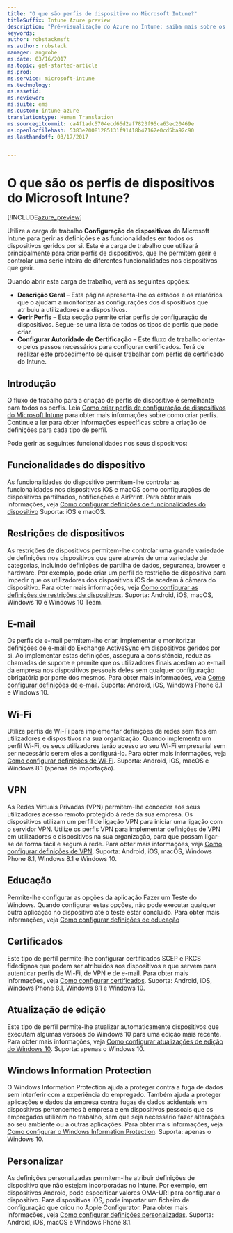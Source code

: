 ```yaml
---
title: "O que são perfis de dispositivo no Microsoft Intune?"
titleSuffix: Intune Azure preview
description: "Pré-visualização do Azure no Intune: saiba mais sobre os perfis de dispositivo do Intune e de que forma podem ajudar a gerir e a proteger os dispositivos na sua empresa."
keywords: 
author: robstackmsft
ms.author: robstack
manager: angrobe
ms.date: 03/16/2017
ms.topic: get-started-article
ms.prod: 
ms.service: microsoft-intune
ms.technology: 
ms.assetid: 
ms.reviewer: 
ms.suite: ems
ms.custom: intune-azure
translationtype: Human Translation
ms.sourcegitcommit: ca4f1adc5704ecd66d2af7823f95ca63ec20469e
ms.openlocfilehash: 5383e20081285131f91418b47162e0cd5ba92c90
ms.lasthandoff: 03/17/2017


---
```


# <a name="what-are-microsoft-intune-device-profiles"></a>O que são os perfis de dispositivos do Microsoft Intune?

[!INCLUDE[azure_preview](../includes/azure_preview.md)]

Utilize a carga de trabalho **Configuração de dispositivos** do Microsoft Intune para gerir as definições e as funcionalidades em todos os dispositivos geridos por si. Esta é a carga de trabalho que utilizará principalmente para criar perfis de dispositivos, que lhe permitem gerir e controlar uma série inteira de diferentes funcionalidades nos dispositivos que gerir.

Quando abrir esta carga de trabalho, verá as seguintes opções:

- **Descrição Geral** – Esta página apresenta-lhe os estados e os relatórios que o ajudam a monitorizar as configurações dos dispositivos que atribuiu a utilizadores e a dispositivos.
- **Gerir Perfis** – Esta secção permite criar perfis de configuração de dispositivos. Segue-se uma lista de todos os tipos de perfis que pode criar.
- **Configurar Autoridade de Certificação** – Este fluxo de trabalho orienta-o pelos passos necessários para configurar certificados. Terá de realizar este procedimento se quiser trabalhar com perfis de certificado do Intune.

## <a name="getting-started"></a>Introdução

O fluxo de trabalho para a criação de perfis de dispositivo é semelhante para todos os perfis. Leia [Como criar perfis de configuração de dispositivos do Microsoft Intune](/intune-azure/configure-devices/how-to-create-device-profiles) para obter mais informações sobre como criar perfis. Continue a ler para obter informações específicas sobre a criação de definições para cada tipo de perfil.

Pode gerir as seguintes funcionalidades nos seus dispositivos:

## <a name="device-features"></a>Funcionalidades do dispositivo

As funcionalidades do dispositivo permitem-lhe controlar as funcionalidades nos dispositivos iOS e macOS como configurações de dispositivos partilhados, notificações e AirPrint.
Para obter mais informações, veja [Como configurar definições de funcionalidades do dispositivo](how-to-configure-device-features.md) Suporta: iOS e macOS.

## <a name="device-restrictions"></a>Restrições de dispositivos
As restrições de dispositivos permitem-lhe controlar uma grande variedade de definições nos dispositivos que gere através de uma variedade de categorias, incluindo definições de partilha de dados, segurança, browser e hardware. Por exemplo, pode criar um perfil de restrição de dispositivo para impedir que os utilizadores dos dispositivos iOS de acedam à câmara do dispositivo.
Para obter mais informações, veja [Como configurar as definições de restrições de dispositivos](how-to-configure-device-restrictions.md). Suporta: Android, iOS, macOS, Windows 10 e Windows 10 Team.

## <a name="email"></a>E-mail
Os perfis de e-mail permitem-lhe criar, implementar e monitorizar definições de e-mail do Exchange ActiveSync em dispositivos geridos por si. Ao implementar estas definições, assegura a consistência, reduz as chamadas de suporte e permite que os utilizadores finais acedam ao e-mail da empresa nos dispositivos pessoais deles sem qualquer configuração obrigatória por parte dos mesmos.
Para obter mais informações, veja [Como configurar definições de e-mail](how-to-configure-email-settings.md). Suporta: Android, iOS, Windows Phone 8.1 e Windows 10.

## <a name="wi-fi"></a>Wi-Fi
Utilize perfis de Wi-Fi para implementar definições de redes sem fios em utilizadores e dispositivos na sua organização. Quando implementa um perfil Wi-Fi, os seus utilizadores terão acesso ao seu Wi-Fi empresarial sem ser necessário serem eles a configurá-lo.
Para obter mais informações, veja [Como configurar definições de Wi-Fi](how-to-configure-wi-fi-settings.md). Suporta: Android, iOS, macOS e Windows 8.1 (apenas de importação).

## <a name="vpn"></a>VPN
As Redes Virtuais Privadas (VPN) permitem-lhe conceder aos seus utilizadores acesso remoto protegido à rede da sua empresa. Os dispositivos utilizam um perfil de ligação VPN para iniciar uma ligação com o servidor VPN. Utilize os perfis VPN para implementar definições de VPN em utilizadores e dispositivos na sua organização, para que possam ligar-se de forma fácil e segura à rede.
Para obter mais informações, veja [Como configurar definições de VPN](how-to-configure-vpn-settings.md).
Suporta: Android, iOS, macOS, Windows Phone 8.1, Windows 8.1 e Windows 10.

## <a name="education"></a>Educação
Permite-lhe configurar as opções da aplicação Fazer um Teste do Windows. Quando configurar estas opções, não pode executar qualquer outra aplicação no dispositivo até o teste estar concluído.
Para obter mais informações, veja [Como configurar definições de educação](how-to-configure-education-settings.md)

## <a name="certificates"></a>Certificados
Este tipo de perfil permite-lhe configurar certificados SCEP e PKCS fidedignos que podem ser atribuídos aos dispositivos e que servem para autenticar perfis de Wi-Fi, de VPN e de e-mail.
Para obter mais informações, veja [Como configurar certificados](how-to-configure-certificates.md). Suporta: Android, iOS, Windows Phone 8.1, Windows 8.1 e Windows 10.

## <a name="edition-upgrade"></a>Atualização de edição
Este tipo de perfil permite-lhe atualizar automaticamente dispositivos que executam algumas versões do Windows 10 para uma edição mais recente. Para obter mais informações, veja [Como configurar atualizações de edição do Windows 10](how-to-configure-windows-10-edition-upgrade.md). Suporta: apenas o Windows 10.

## <a name="windows-information-protection"></a>Windows Information Protection
O Windows Information Protection ajuda a proteger contra a fuga de dados sem interferir com a experiência do empregado. Também ajuda a proteger aplicações e dados da empresa contra fugas de dados acidentais em dispositivos pertencentes à empresa e em dispositivos pessoais que os empregados utilizem no trabalho, sem que seja necessário fazer alterações ao seu ambiente ou a outras aplicações.
Para obter mais informações, veja [Como configurar o Windows Information Protection](how-to-configure-windows-information-protection.md). Suporta: apenas o Windows 10.

## <a name="custom"></a>Personalizar
As definições personalizadas permitem-lhe atribuir definições de dispositivo que não estejam incorporadas no Intune. Por exemplo, em dispositivos Android, pode especificar valores OMA-URI para configurar o dispositivo. Para dispositivos iOS, pode importar um ficheiro de configuração que criou no Apple Configurator.
Para obter mais informações, veja [Como configurar definições personalizadas](how-to-configure-custom-settings.md). Suporta: Android, iOS, macOS e Windows Phone 8.1.

